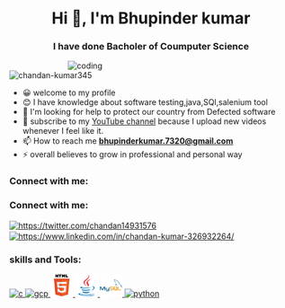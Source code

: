 
<h1 align="center">Hi 👋, I'm Bhupinder kumar</h1>
<h3 align="center">I have done Bacholer of Coumputer Science</h3>
<img align="right" alt="coding" width="400" src="https://www.hugp.com/research/assets/img/gif/pc.gif">
<p align="left"> <img src="https://komarev.com/ghpvc/?username=chandan-kumar345&label=Profile%20views&color=0e75b6&style=flat" alt="chandan-kumar345" /> </p>

- 😀   welcome to my profile
- 😊   I have knowledge about software testing,java,SQl,salenium tool  
- 🤝   I'm looking for help to protect our country from Defected software
- 🔼   subscribe  to my [YouTube channel](https://WWW.youtube.com@BhupinderKumar-7320) because I upload new videos whenever I feel like it. 
- 📫   How to reach me **bhupinderkumar.7320@gmail.com**
- ⚡   overall believes to grow in professional and personal way

<h3 align="left">Connect with me:</h3>
<p align="left">
<h3 align="left">Connect with me:</h3>
<p align="left">
<a href="https://x.com/bhupinder_84902" target="blank"><img align="center" src="https://raw.githubusercontent.com/rahuldkjain/github-profile-readme-generator/master/src/images/icons/Social/twitter.svg" alt="https://twitter.com/chandan14931576" height="30" width="40" /></a>
<a href="https://www.linkedin.com/in/bhupinder-kumar-671612311/" target="blank"><img align="center" src="https://raw.githubusercontent.com/rahuldkjain/github-profile-readme-generator/master/src/images/icons/Social/linked-in-alt.svg" alt="https://www.linkedin.com/in/chandan-kumar-326932264/" height="30" width="40" /></a>
</p>


<h3 align="left">skills and Tools:</h3>
<p align="left"> <a href="https://www.selenium.dev/" target="_blank" rel="noreferrer"> <img src="https://imgs.search.brave.com/FCo2Nkt8NnCAOuCyH3lq5wTyd1np_ZbuMpc8sDO7CwM/rs:fit:860:0:0:0/g:ce/aHR0cHM6Ly90b3Bw/bmcuY29tL3VwbG9h/ZHMvcHJldmlldy9k/cmFnLWFuZC1kcm9w/LWFjdGlvbi1pbi1z/ZWxlbml1bS13ZWJk/cml2ZXItc2VsZW5p/dW0td2ViZHJpdmVy/LWxvZ28tMTE1NjMx/NDA0NDh2cmt6c25u/dG9uLnBuZw" alt="c" width="40" height="40"/> </a>  <a href="https://cloud.google.com" target="_blank" rel="noreferrer"> <img src="https://www.vectorlogo.zone/logos/google_cloud/google_cloud-icon.svg" alt="gcp" width="40" height="40"/> </a> <a href="https://www.w3.org/html/" target="_blank" rel="noreferrer"> <img src="https://raw.githubusercontent.com/devicons/devicon/master/icons/html5/html5-original-wordmark.svg" alt="html5" width="40" height="40"/> </a> <a href="https://www.java.com" target="_blank" rel="noreferrer"> <img src="https://raw.githubusercontent.com/devicons/devicon/master/icons/java/java-original.svg" alt="java" width="40" height="40"/> </a> <a href="https://www.mysql.com/" target="_blank" rel="noreferrer"> <img src="https://raw.githubusercontent.com/devicons/devicon/master/icons/mysql/mysql-original-wordmark.svg" alt="mysql" width="40" height="40"/> </a>  </a> <a href="https://www.mysqlworkbench.com/in/" target="_blank" rel="noreferrer"> <img src="https://imgs.search.brave.com/YL8_Z0vhEuJy41IllwVAhNAq24BKBhw6gfRrfG33M4k/rs:fit:860:0:0:0/g:ce/aHR0cHM6Ly9sb2dv/cy13b3JsZC5uZXQv/d3AtY29udGVudC91/cGxvYWRzLzIwMjAv/MDkvT3JhY2xlLVN5/bWJvbC03MDB4Mzk0/LnBuZw" alt="python" width="40" height="40"/> </a> </p>






